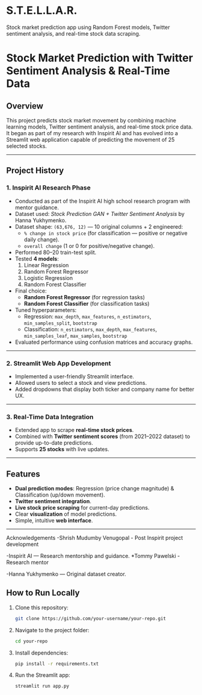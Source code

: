 # S.T.E.L.L.A.R.
Stock market prediction app using Random Forest models, Twitter sentiment analysis, and real-time stock data scraping.

# Stock Market Prediction with Twitter Sentiment Analysis & Real-Time Data

## Overview
This project predicts stock market movement by combining machine learning models, Twitter sentiment analysis, and real-time stock price data. It began as part of my research with Inspirit AI and has evolved into a Streamlit web application capable of predicting the movement of 25 selected stocks.

---

## Project History

### **1. Inspirit AI Research Phase**
- Conducted as part of the Inspirit AI high school research program with mentor guidance.
- Dataset used: *Stock Prediction GAN + Twitter Sentiment Analysis* by Hanna Yukhymenko.
- Dataset shape: `(63,676, 12)` — 10 original columns + 2 engineered:
  - `% change in stock price` (for classification — positive or negative daily change).
  - `overall change` (1 or 0 for positive/negative change).
- Performed 80–20 train-test split.
- Tested **4 models**:
  1. Linear Regression
  2. Random Forest Regressor
  3. Logistic Regression
  4. Random Forest Classifier
- Final choice:
  - **Random Forest Regressor** (for regression tasks)
  - **Random Forest Classifier** (for classification tasks)
- Tuned hyperparameters:
  - Regression: `max_depth`, `max_features`, `n_estimators`, `min_samples_split`, `bootstrap`
  - Classification: `n_estimators`, `max_depth`, `max_features`, `min_samples_leaf`, `max_samples`, `bootstrap`
- Evaluated performance using confusion matrices and accuracy graphs.

---

### **2. Streamlit Web App Development**
- Implemented a user-friendly Streamlit interface.
- Allowed users to select a stock and view predictions.
- Added dropdowns that display both ticker and company name for better UX.

---

### **3. Real-Time Data Integration**
- Extended app to scrape **real-time stock prices**.
- Combined with **Twitter sentiment scores** (from 2021–2022 dataset) to provide up-to-date predictions.
- Supports **25 stocks** with live updates.

---

## Features
- **Dual prediction modes**: Regression (price change magnitude) & Classification (up/down movement).
- **Twitter sentiment integration**.
- **Live stock price scraping** for current-day predictions.
- Clear **visualization** of model predictions.
- Simple, intuitive **web interface**.

---
Acknowledgements
-Shrish Mudumby Venugopal - Post Inspirit project development

-Inspirit AI — Research mentorship and guidance.
  *Tommy Pawelski - Research mentor

-Hanna Yukhymenko — Original dataset creator.

## How to Run Locally
1. Clone this repository:
   ```bash
   git clone https://github.com/your-username/your-repo.git
2. Navigate to the project folder:
   ```bash
   cd your-repo
3. Install dependencies:
   ```bash
   pip install -r requirements.txt
4. Run the Streamlit app:
   ```bash
   streamlit run app.py

